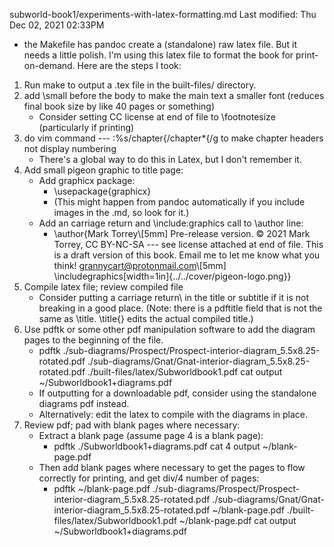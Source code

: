 subworld-book1/experiments-with-latex-formatting.md
Last modified: Thu Dec 02, 2021  02:33PM

* the Makefile has pandoc create a (standalone) raw latex file. But it needs a little polish. I'm using this latex file to format the book for print-on-demand. Here are the steps I took:

1. Run make to output a .tex file in the built-files/ directory.
2. add \small before the body to make the main text a smaller font (reduces final book size by like 40 pages or something)
	* Consider setting CC license at end of file to \footnotesize (particularly if printing)
3. do vim command --- :%s/chapter{/chapter\*{/g to make chapter headers not display numbering
	* There's a global way to do this in Latex, but I don't remember it.
4. Add small pigeon graphic to title page:
	* Add graphicx package:
		* \usepackage{graphicx}
		* (This might happen from pandoc automatically if you include images in the .md, so look for it.)
	* Add an carriage return and \include:graphics call to \author line:
		* \author{Mark Torrey\\[5mm] Pre-release version. © 2021 Mark Torrey, CC BY-NC-SA --- see license attached at end of file. This is a draft version of this book. Email me to let me know what you think! grannycart@protonmail.com\\[5mm] \includegraphics[width=1in]{../../cover/pigeon-logo.png}}
5. Compile latex file; review compiled file
	* Consider putting a carriage return\\ in the title or subtitle if it is not breaking in a good place. (Note: there is a pdftitle field that is not the same as \title. \title{} edits the actual compiled title.)
6. Use pdftk or some other pdf manipulation software to add the diagram pages to the beginning of the file.
	* pdftk ./sub-diagrams/Prospect/Prospect-interior-diagram_5.5x8.25-rotated.pdf ./sub-diagrams/Gnat/Gnat-interior-diagram_5.5x8.25-rotated.pdf ./built-files/latex/Subworldbook1.pdf cat output ~/Subworldbook1+diagrams.pdf
	* If outputting for a downloadable pdf, consider using the standalone diagrams pdf instead.
	* Alternatively: edit the latex to compile with the diagrams in place.
7. Review pdf; pad with blank pages where necessary:
	* Extract a blank page (assume page 4 is a blank page):
		* pdftk ./Subworldbook1+diagrams.pdf cat 4 output ~/blank-page.pdf
	* Then add blank pages where necessary to get the pages to flow correctly for printing, and get div/4 number of pages:
		* pdftk ~/blank-page.pdf ./sub-diagrams/Prospect/Prospect-interior-diagram_5.5x8.25-rotated.pdf ./sub-diagrams/Gnat/Gnat-interior-diagram_5.5x8.25-rotated.pdf ~/blank-page.pdf ./built-files/latex/Subworldbook1.pdf ~/blank-page.pdf cat output ~/Subworldbook1+diagrams.pdf


